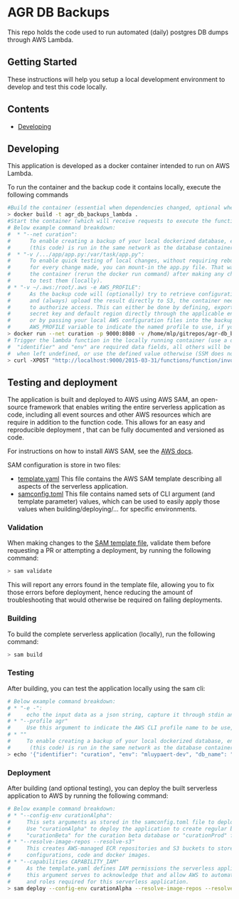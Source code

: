 # AGR DB Backups

This repo holds the code used to run automated (daily) postgres DB dumps through AWS Lambda.

## Getting Started

These instructions will help you setup a local development environment to develop and test this code locally.

## Contents

-  [Developing](#developing)

## Developing
This application is developed as a docker container intended to run on AWS Lambda.

To run the container and the backup code it contains locally, execute the following commands
```bash
#Build the container (essential when dependencies changed, optional when only app.py changes were made.)
> docker build -t agr_db_backups_lambda .
#Start the container (which will receive requests to execute the function)
# Below example command breakdown:
#  * "--net curation":
#      To enable creating a backup of your local dockerized database, ensure the backup container
#      (this code) is run in the same network as the database container (here "curation").
#  * "-v /.../app/app.py:/var/task/app.py":
#      To enable quick testing of local changes, without requiring rebuilding the container
#      for every change made, you can mount-in the app.py file. That way you only need to restart
#      the container (rerun the docker run command) after making any changes to the file to be able
#      to test them (locally).
# * "-v ~/.aws:/root/.aws -e AWS_PROFILE":
#      As the backup code will (optionally) try to retrieve configuration settings from AWS SSM,
#      and (always) upload the result directly to S3, the container needs to be aware of valid AWS credentials
#      to authorize access. This can either be done by defining, exporting and passing on the AWS access key,
#      secret key and default region directly through the applicable environment variables (see https://docs.aws.amazon.com/cli/latest/userguide/cli-configure-envvars.html),
#      or by passing your local AWS configuration files into the backup container, optionally accompanied by the
#      AWS_PROFILE variable to indicate the named profile to use, if your agr profile does not have the "default" name.
> docker run --net curation -p 9000:8080 -v /home/mlp/gitrepos/agr-db_backups/app/app.py:/var/task/app.py -v ~/.aws:/root/.aws -e AWS_PROFILE agr_db_backups_lambda
# Trigger the lambda function in the locally running container (use a different terminal session)
#  "identifier" and "env" are required data fields, all others will be retrieved from SSM
#  when left undefined, or use the defined value otherwise (SSM does not hold value for local dev env testing though).
> curl -XPOST "http://localhost:9000/2015-03-31/functions/function/invocations" -d '{"identifier": "curation", "env": "mluypaert-dev", "db_name": "curation", "db_user": "postgres", "db_password": "...", "db_host": "postgres", "s3_bucket": "agr-db-backups"}'
```

## Testing and deployment
The application is built and deployed to AWS using AWS SAM, an open-source framework that enables
writing the entire serverless application as code, including all event sources and other AWS resources
which are require in addition to the function code. This allows for an easy and reproducible deployment
, that can be fully documented and versioned as code.

For instructions on how to install AWS SAM, see the [AWS docs](https://docs.aws.amazon.com/serverless-application-model/latest/developerguide/serverless-sam-cli-install.html).

SAM configuration is store in two files:
 * [template.yaml](template.yaml)
    This file contains the AWS SAM template describing all aspects of the serverless application.
 * [samconfig.toml](samconfig.toml)
    This file contains named sets of CLI argument (and template parameter) values,
    which can be used to easily apply those values when building/deploying/... for specific environments.

### Validation
When making changes to the [SAM template file](template.yaml), validate them before requesting a PR
or attempting a deployment, by running the following command:
```bash
> sam validate
```
This will report any errors found in the template file, allowing you to fix those errors before deployment,
hence reducing the amount of troubleshooting that would otherwise be required on failing deployments.

### Building
To build the complete serverless application (locally), run the following command:
```bash
> sam build
```

### Testing
After building, you can test the application locally using the sam cli:
```bash
# Below example command breakdown:
# * "-e -":
#     echo the input data as a json string, capture it through stdin and pass it on to the function
# * "--profile agr"
#     Use this argument to indicate the AWS CLI profile name to be use, if it is not named "default" (otherwise ommit this argument).
# * ""
#     To enable creating a backup of your local dockerized database, ensure the lambda container
#      (this code) is run in the same network as the database container (here "curation").
> echo '{"identifier": "curation", "env": "mluypaert-dev", "db_name": "curation", "db_user": "postgres", "db_password": "...", "db_host": "postgres", "s3_bucket": "agr-db-backups"}' | sam local invoke "agrDbBackups" --event - --profile agr --docker-network curation
```

### Deployment
After building (and optional testing), you can deploy the built
serverless application to AWS by running the following command:
```bash
# Below example command breakdown:
# * "--config-env curationAlpha":
#     This sets arguments as stored in the samconfig.toml file to deploy a specific environment.
#     Use "curationAlpha" to deploy the application to create regular backups from the curation alpha database,
#     "curationBeta" for the curation beta database or "curationProd" for the curation production database.
# * "--resolve-image-repos --resolve-s3"
#     This creates AWS-managed ECR repositories and S3 buckets to store the serverless application's
#     configurations, code and docker images.
# * "--capabilities CAPABILITY_IAM"
#     As the template.yaml defines IAM permissions the serverless application needs to function correctly,
#     this argument serves to acknowledge that and allow AWS to automatically create the necessary IAM policies
#     and roles required for this serverless application.
> sam deploy --config-env curationAlpha --resolve-image-repos --resolve-s3 --capabilities CAPABILITY_IAM
```
